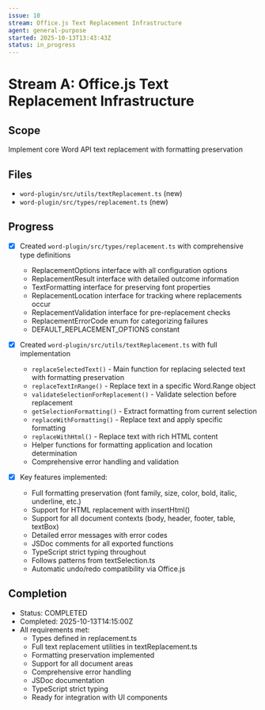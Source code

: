 ```yaml
---
issue: 10
stream: Office.js Text Replacement Infrastructure
agent: general-purpose
started: 2025-10-13T13:43:43Z
status: in_progress
---
```


# Stream A: Office.js Text Replacement Infrastructure

## Scope
Implement core Word API text replacement with formatting preservation

## Files
- `word-plugin/src/utils/textReplacement.ts` (new)
- `word-plugin/src/types/replacement.ts` (new)

## Progress
- [x] Created `word-plugin/src/types/replacement.ts` with comprehensive type definitions
  - ReplacementOptions interface with all configuration options
  - ReplacementResult interface with detailed outcome information
  - TextFormatting interface for preserving font properties
  - ReplacementLocation interface for tracking where replacements occur
  - ReplacementValidation interface for pre-replacement checks
  - ReplacementErrorCode enum for categorizing failures
  - DEFAULT_REPLACEMENT_OPTIONS constant

- [x] Created `word-plugin/src/utils/textReplacement.ts` with full implementation
  - `replaceSelectedText()` - Main function for replacing selected text with formatting preservation
  - `replaceTextInRange()` - Replace text in a specific Word.Range object
  - `validateSelectionForReplacement()` - Validate selection before replacement
  - `getSelectionFormatting()` - Extract formatting from current selection
  - `replaceWithFormatting()` - Replace text and apply specific formatting
  - `replaceWithHtml()` - Replace text with rich HTML content
  - Helper functions for formatting application and location determination
  - Comprehensive error handling and validation

- [x] Key features implemented:
  - Full formatting preservation (font family, size, color, bold, italic, underline, etc.)
  - Support for HTML replacement with insertHtml()
  - Support for all document contexts (body, header, footer, table, textBox)
  - Detailed error messages with error codes
  - JSDoc comments for all exported functions
  - TypeScript strict typing throughout
  - Follows patterns from textSelection.ts
  - Automatic undo/redo compatibility via Office.js

## Completion
- Status: COMPLETED
- Completed: 2025-10-13T14:15:00Z
- All requirements met:
  - Types defined in replacement.ts
  - Full text replacement utilities in textReplacement.ts
  - Formatting preservation implemented
  - Support for all document areas
  - Comprehensive error handling
  - JSDoc documentation
  - TypeScript strict typing
  - Ready for integration with UI components
